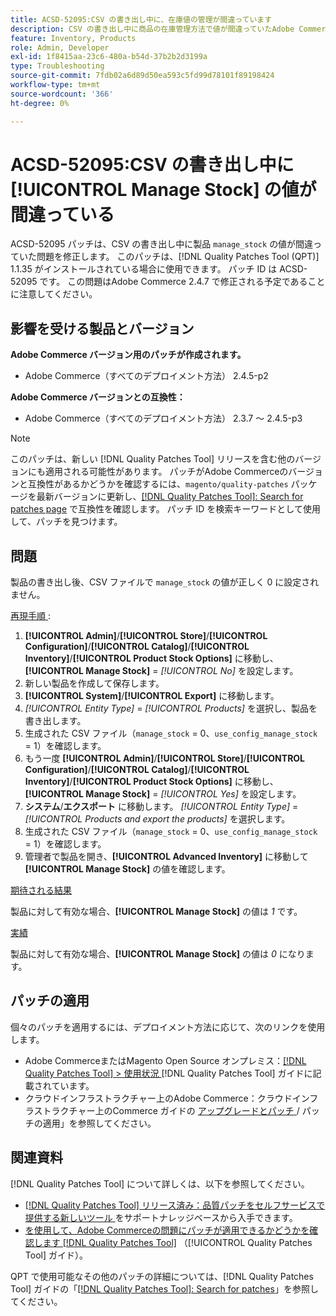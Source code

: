 ```yaml
---
title: ACSD-52095:CSV の書き出し中に、在庫値の管理が間違っています
description: CSV の書き出し中に商品の在庫管理方法で値が間違っていたAdobe Commerceの問題を修正するために、ACSD-52095 パッチを適用してください。
feature: Inventory, Products
role: Admin, Developer
exl-id: 1f8415aa-23c6-480a-b54d-37b2b2d3199a
type: Troubleshooting
source-git-commit: 7fdb02a6d89d50ea593c5fd99d78101f89198424
workflow-type: tm+mt
source-wordcount: '366'
ht-degree: 0%

---
```


# ACSD-52095:CSV の書き出し中に [!UICONTROL Manage Stock] の値が間違っている

ACSD-52095 パッチは、CSV の書き出し中に製品 `manage_stock` の値が間違っていた問題を修正します。 このパッチは、[!DNL Quality Patches Tool (QPT)] 1.1.35 がインストールされている場合に使用できます。 パッチ ID は ACSD-52095 です。 この問題はAdobe Commerce 2.4.7 で修正される予定であることに注意してください。

## 影響を受ける製品とバージョン

**Adobe Commerce バージョン用のパッチが作成されます。**

* Adobe Commerce（すべてのデプロイメント方法） 2.4.5-p2

**Adobe Commerce バージョンとの互換性：**

* Adobe Commerce（すべてのデプロイメント方法） 2.3.7 ～ 2.4.5-p3

>[!NOTE]
>
>このパッチは、新しい [!DNL Quality Patches Tool] リリースを含む他のバージョンにも適用される可能性があります。 パッチがAdobe Commerceのバージョンと互換性があるかどうかを確認するには、`magento/quality-patches` パッケージを最新バージョンに更新し、[[!DNL Quality Patches Tool]: Search for patches page](https://experienceleague.adobe.com/tools/commerce-quality-patches/index.html) で互換性を確認します。 パッチ ID を検索キーワードとして使用して、パッチを見つけます。

## 問題

製品の書き出し後、CSV ファイルで `manage_stock` の値が正しく 0 に設定されません。

<u> 再現手順 </u>:

1. **[!UICONTROL Admin]**/**[!UICONTROL Store]**/**[!UICONTROL Configuration]**/**[!UICONTROL Catalog]**/**[!UICONTROL Inventory]**/**[!UICONTROL Product Stock Options]** に移動し、**[!UICONTROL Manage Stock]** = *[!UICONTROL No]* を設定します。
1. 新しい製品を作成して保存します。
1. **[!UICONTROL System]**/**[!UICONTROL Export]** に移動します。
1. *[!UICONTROL Entity Type]* = *[!UICONTROL Products]* を選択し、製品を書き出します。
1. 生成された CSV ファイル（`manage_stock` = 0、`use_config_manage_stock` = 1）を確認します。
1. もう一度 **[!UICONTROL Admin]**/**[!UICONTROL Store]**/**[!UICONTROL Configuration]**/**[!UICONTROL Catalog]**/**[!UICONTROL Inventory]**/**[!UICONTROL Product Stock Options]** に移動し、**[!UICONTROL Manage Stock]** = *[!UICONTROL Yes]* を設定します。
1. **システム**/**エクスポート** に移動します。
*[!UICONTROL Entity Type]* = *[!UICONTROL Products and export the products]* を選択します。
1. 生成された CSV ファイル（`manage_stock` = 0、`use_config_manage_stock` = 1）を確認します。
1. 管理者で製品を開き、**[!UICONTROL Advanced Inventory]** に移動して **[!UICONTROL Manage Stock]** の値を確認します。

<u> 期待される結果 </u>

製品に対して有効な場合、**[!UICONTROL Manage Stock]** の値は *1* です。

<u> 実績 </u>

製品に対して有効な場合、**[!UICONTROL Manage Stock]** の値は *0* になります。

## パッチの適用

個々のパッチを適用するには、デプロイメント方法に応じて、次のリンクを使用します。

* Adobe CommerceまたはMagento Open Source オンプレミス：[[!DNL Quality Patches Tool] > 使用状況 ](/help/tools/quality-patches-tool/usage.md)[!DNL Quality Patches Tool] ガイドに記載されています。
* クラウドインフラストラクチャー上のAdobe Commerce：クラウドインフラストラクチャー上のCommerce ガイドの [ アップグレードとパッチ ](https://experienceleague.adobe.com/docs/commerce-cloud-service/user-guide/develop/upgrade/apply-patches.html)/ パッチの適用」を参照してください。

## 関連資料

[!DNL Quality Patches Tool] について詳しくは、以下を参照してください。

* [[!DNL Quality Patches Tool]  リリース済み：品質パッチをセルフサービスで提供する新しいツール ](https://experienceleague.adobe.com/en/docs/commerce-operations/tools/quality-patches-tool/quality-patches-tool-to-self-serve-quality-patches) をサポートナレッジベースから入手できます。
* [ を使用して、Adobe Commerceの問題にパッチが適用できるかどうかを確認します  [!DNL Quality Patches Tool]](/help/tools/quality-patches-tool/patches-available-in-qpt/check-patch-for-magento-issue-with-magento-quality-patches.md) （[!UICONTROL Quality Patches Tool] ガイド）。


QPT で使用可能なその他のパッチの詳細については、[!DNL Quality Patches Tool] ガイドの「[[!DNL Quality Patches Tool]: Search for patches](<https://experienceleague.adobe.com/tools/commerce-quality-patches/index.html>)」を参照してください。
